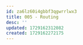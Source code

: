 ```yaml
---
id: za6lz60i4gbbf3qgwrrlwx3
title: 005 - Routing
desc: ''
updated: 1729162312082
created: 1729162272175
---
```

